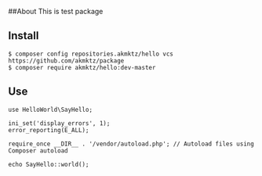 ##About
This is test package

## Install

```
$ composer config repositories.akmktz/hello vcs https://github.com/akmktz/package
$ composer require akmktz/hello:dev-master
```

## Use
```
use HelloWorld\SayHello;

ini_set('display_errors', 1);
error_reporting(E_ALL);

require_once __DIR__ . '/vendor/autoload.php'; // Autoload files using Composer autoload

echo SayHello::world();
```
